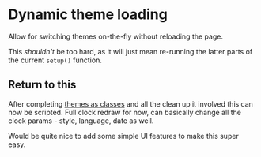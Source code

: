 Dynamic theme loading
=====================

Allow for switching themes on-the-fly without reloading the page.

This *shouldn't* be too hard, as it will just mean re-running the latter parts of the current `setup()` function.


Return to this
--------------

After completing [themes as classes](<[done]/23 - themes as classes.md>) and all the clean up it involved this can now be scripted.
Full clock redraw for now, can basically change all the clock params - style, language, date as well.

Would be quite nice to add some simple UI features to make this super easy.
